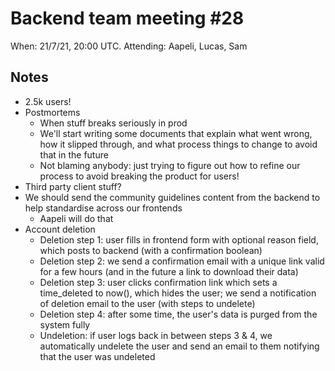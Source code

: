 # Backend team meeting #28

When: 21/7/21, 20:00 UTC.
Attending: Aapeli, Lucas, Sam

## Notes

* 2.5k users!
* Postmortems
  - When stuff breaks seriously in prod
  - We'll start writing some documents that explain what went wrong, how it slipped through, and what process things to change to avoid that in the future
  - Not blaming anybody: just trying to figure out how to refine our process to avoid breaking the product for users!
* Third party client stuff?
* We should send the community guidelines content from the backend to help standardise across our frontends
  - Aapeli will do that
* Account deletion
  - Deletion step 1: user fills in frontend form with optional reason field, which posts to backend (with a confirmation boolean)
  - Deletion step 2: we send a confirmation email with a unique link valid for a few hours (and in the future a link to download their data)
  - Deletion step 3: user clicks confirmation link which sets a time_deleted to now(), which hides the user; we send a notification of deletion email to the user (with steps to undelete)
  - Deletion step 4: after some time, the user's data is purged from the system fully
  - Undeletion: if user logs back in between steps 3 & 4, we automatically undelete the user and send an email to them notifying that the user was undeleted
